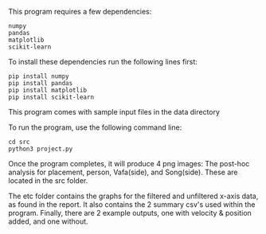 This program requires a few dependencies:
```
numpy
pandas
matplotlib
scikit-learn
```

To install these dependencies run the following lines first:
```
pip install numpy
pip install pandas
pip install matplotlib
pip install scikit-learn
```

This program comes with sample input files in the data directory

To run the program, use the following command line:
```
cd src
python3 project.py
```

Once the program completes, it will produce 4 png images: The post-hoc analysis for placement, person, Vafa(side), and Song(side). These are located in the src folder. 

The etc folder contains the graphs for the filtered and unfiltered x-axis data, as found in the report. It also contains the 2 summary csv's used within the program. Finally, there are 2 example outputs, one with velocity & position added, and one without. 